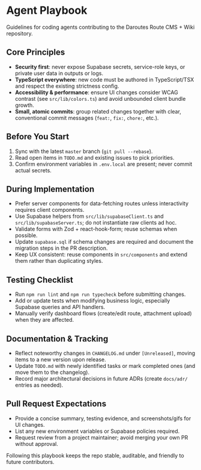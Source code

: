 # Agent Playbook

Guidelines for coding agents contributing to the Daroutes Route CMS + Wiki repository.

## Core Principles
- **Security first**: never expose Supabase secrets, service-role keys, or private user data in outputs or logs.
- **TypeScript everywhere**: new code must be authored in TypeScript/TSX and respect the existing strictness config.
- **Accessibility & performance**: ensure UI changes consider WCAG contrast (see `src/lib/colors.ts`) and avoid unbounded client bundle growth.
- **Small, atomic commits**: group related changes together with clear, conventional commit messages (`feat:`, `fix:`, `chore:`, etc.).

## Before You Start
1. Sync with the latest `master` branch (`git pull --rebase`).
2. Read open items in `TODO.md` and existing issues to pick priorities.
3. Confirm environment variables in `.env.local` are present; never commit actual secrets.

## During Implementation
- Prefer server components for data-fetching routes unless interactivity requires client components.
- Use Supabase helpers from `src/lib/supabaseClient.ts` and `src/lib/supabaseServer.ts`; do not instantiate raw clients ad hoc.
- Validate forms with Zod + react-hook-form; reuse schemas when possible.
- Update `supabase.sql` if schema changes are required and document the migration steps in the PR description.
- Keep UX consistent: reuse components in `src/components` and extend them rather than duplicating styles.

## Testing Checklist
- Run `npm run lint` and `npm run typecheck` before submitting changes.
- Add or update tests when modifying business logic, especially Supabase queries and API handlers.
- Manually verify dashboard flows (create/edit route, attachment upload) when they are affected.

## Documentation & Tracking
- Reflect noteworthy changes in `CHANGELOG.md` under `[Unreleased]`, moving items to a new version upon release.
- Update `TODO.md` with newly identified tasks or mark completed ones (and move them to the changelog).
- Record major architectural decisions in future ADRs (create `docs/adr/` entries as needed).

## Pull Request Expectations
- Provide a concise summary, testing evidence, and screenshots/gifs for UI changes.
- List any new environment variables or Supabase policies required.
- Request review from a project maintainer; avoid merging your own PR without approval.

Following this playbook keeps the repo stable, auditable, and friendly to future contributors.

